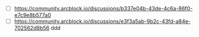 - [ ] https://community.arcblock.io/discussions/b337e04b-43de-4c6a-86f0-e7c9e8b577a0
- [ ] https://community.arcblock.io/discussions/e3f3a5ab-9b2c-43fd-a84e-702562d8b56
ddd